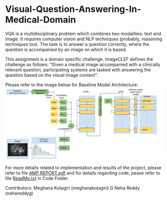 # Visual-Question-Answering-In-Medical-Domain
VQA is a multidisciplinary problem which combines two modalities: text and image. It
requires computer vision and NLP techniques (probably, reasoning techniques too). The
task is to answer a question correctly, where the question is accompanied by an image
on which it is based.

This assignment is a domain specific challenge. ImageCLEF defines the challenge as
follows: “Given a medical image accompanied with a clinically relevant question,
participating systems are tasked with answering the question based on the visual image
content”.

Please refer to the image below for Baseline Model Architecture:
![alt text](https://github.com/meghanakotagiri/Visual-Question-Answering-In-Medical-Domain/blob/master/AMP%20ASS%202.jpg)

For more details related to implementation and results of the project, please refer to file [AMP REPORT.pdf](https://github.com/meghanakotagiri/Visual-Question-Answering-In-Medical-Domain/blob/master/AMP%20REPORT.pdf)
and for details regarding code, pease refer to file [ReadMe.txt](https://github.com/meghanakotagiri/Visual-Question-Answering-In-Medical-Domain/edit/master/code/ReadMe.txt) in Code Folder.

Contributors:
Meghana Kotagiri (meghanakotagiri)
G Neha Reddy (nehareddyg)
